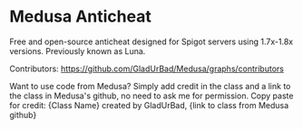 # Medusa Anticheat

Free and open-source anticheat designed for Spigot servers using 1.7x-1.8x versions. Previously known as Luna.

Contributors:
https://github.com/GladUrBad/Medusa/graphs/contributors

Want to use code from Medusa? Simply add credit in the class and a link to the class in  Medusa's github, no need to ask me for permission.
Copy paste for credit: {Class Name} created by GladUrBad, {link to class from Medusa github}


